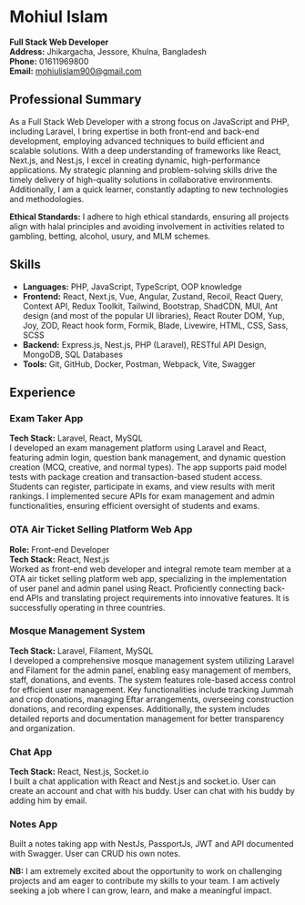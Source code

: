 # Mohiul Islam
**Full Stack Web Developer**  
**Address:** Jhikargacha, Jessore, Khulna, Bangladesh  
**Phone:** 01611969800  
**Email:** mohiulislam900@gmail.com

## Professional Summary
As a Full Stack Web Developer with a strong focus on JavaScript and PHP, including Laravel, I bring expertise in both front-end and back-end development, employing advanced techniques to build efficient and scalable solutions. With a deep understanding of frameworks like React, Next.js, and Nest.js, I excel in creating dynamic, high-performance applications. My strategic planning and problem-solving skills drive the timely delivery of high-quality solutions in collaborative environments. Additionally, I am a quick learner, constantly adapting to new technologies and methodologies.

**Ethical Standards:** I adhere to high ethical standards, ensuring all projects align with halal principles and avoiding involvement in activities related to gambling, betting, alcohol, usury, and MLM schemes.

## Skills
- **Languages:** PHP, JavaScript, TypeScript, OOP knowledge
- **Frontend:** React, Next.js, Vue, Angular, Zustand, Recoil, React Query, Context API, Redux Toolkit, Tailwind, Bootstrap, ShadCDN, MUI, Ant design (and most of the popular UI libraries), React Router DOM, Yup, Joy, ZOD, React hook form, Formik, Blade, Livewire, HTML, CSS, Sass, SCSS
- **Backend:** Express.js, Nest.js, PHP (Laravel), RESTful API Design, MongoDB, SQL Databases
- **Tools:** Git, GitHub, Docker, Postman, Webpack, Vite, Swagger

## Experience

### Exam Taker App
**Tech Stack:** Laravel, React, MySQL  
I developed an exam management platform using Laravel and React, featuring admin login, question bank management, and dynamic question creation (MCQ, creative, and normal types). The app supports paid model tests with package creation and transaction-based student access. Students can register, participate in exams, and view results with merit rankings. I implemented secure APIs for exam management and admin functionalities, ensuring efficient oversight of students and exams.

### OTA Air Ticket Selling Platform Web App
**Role:** Front-end Developer  
**Tech Stack:** React, Nest.js  
Worked as front-end web developer and integral remote team member at a OTA air ticket selling platform web app, specializing in the implementation of user panel and admin panel using React. Proficiently connecting back-end APIs and translating project requirements into innovative features. It is successfully operating in three countries.

### Mosque Management System
**Tech Stack:** Laravel, Filament, MySQL  
I developed a comprehensive mosque management system utilizing Laravel and Filament for the admin panel, enabling easy management of members, staff, donations, and events. The system features role-based access control for efficient user management. Key functionalities include tracking Jummah and crop donations, managing Eftar arrangements, overseeing construction donations, and recording expenses. Additionally, the system includes detailed reports and documentation management for better transparency and organization.

### Chat App
**Tech Stack:** React, Nest.js, Socket.io  
I built a chat application with React and Nest.js and socket.io. User can create an account and chat with his buddy. User can chat with his buddy by adding him by email.

### Notes App
Built a notes taking app with NestJs, PassportJs, JWT and API documented with Swagger. User can CRUD his own notes.

**NB:** I am extremely excited about the opportunity to work on challenging projects and am eager to contribute my skills to your team. I am actively seeking a job where I can grow, learn, and make a meaningful impact.
